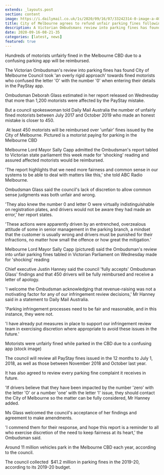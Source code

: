 ```yaml
---
extends: _layouts.post
section: content
image: https://i.dailymail.co.uk/1s/2020/09/16/07/33242314-0-image-a-40_1600236513072.jpg 
title: City of Melbourne agrees to refund unfair parking fines following Victorian Ombudsmans report 
description: A Victorian Ombudsmans review into parking fines has found City of Melbourne Council took an overly rigid approach towards fined motorists. 
date: 2020-09-16-08-21-35 
categories: [latest, news] 
featured: true 
--- 
```

Hundreds of motorists unfairly fined in the Melbourne CBD due to a confusing parking app will be reimbursed.

The Victorian Ombudsman's review into parking fines has found City of Melbourne Council took 'an overly rigid approach' towards fined motorists who confused the letter 'O' with the number '0' when entering their details in the PayStay app.

Ombudsman Deborah Glass estimated in her report released on Wednesday that more than 1,200 motorists were affected by the PayStay mistake.

But a council spokeswoman told Daily Mail Australia the number of unfairly fined motorists between July 2017 and October 2019 who made an honest mistake is closer to 450. 

 At least 450 motorists will be reimbursed over 'unfair' fines issued by the City of Melbourne. Pictured is a motorist paying for parking in the Melbourne CBD

Melbourne Lord Mayor Sally Capp admitted the Ombudsman's report tabled to Victorian state parliament this week made for 'shocking' reading and assured affected motorists would be reimbursed.

'The report highlights that we need more fairness and common sense in our systems to be able to deal with matters like this,' she told ABC Radio Melbourne.

Ombudsman Glass said the council's lack of discretion to allow common sense judgments was both unfair and wrong.

'They also knew the number 0 and letter O were virtually indistinguishable on registration plates, and drivers would not be aware they had made an error,' her report states.

'These actions were apparently driven by an entrenched, overzealous attitude of some in senior management in the parking branch, a mindset that the customer is usually wrong and drivers must be punished for their infractions, no matter how small the offence or how great the mitigation.'

Melbourne Lord Mayor Sally Capp (pictured) said the Ombudsman's review into unfair parking fines tabled in Victorian Parliament on Wednesday made for 'shocking' reading

Chief executive Justin Hanney said the council 'fully accepts' Ombudsman Glass' findings and that 450 drivers will be fully reimbursed and receive a letter of apology.

'I welcome the Ombudsman acknowledging that revenue-raising was not a motivating factor for any of our infringement review decisions,' Mr Hanney said in a statement to Daily Mail Australia.

'Parking infringement processes need to be fair and reasonable, and in this instance, they were not.

'I have already put measures in place to support our infringement review team in exercising discretion where appropriate to avoid these issues in the future.'

Motorists were unfairly fined while parked in the CBD due to a confusing app (stock image)

The council will review all PayStay fines issued in the 12 months to July 1, 2018, as well as those between November 2018 and October last year.

It has also agreed to review every parking fine complaint it receives in future.

'If drivers believe that they have been impacted by the number 'zero' with the letter 'O' or a number 'one' with the letter 'I' issue, they should contact the City of Melbourne so the matter can be fully considered, Mr Hanney added.

Ms Glass welcomed the council's acceptance of her findings and agreement to make amendments.



'I commend them for their response, and hope this report is a reminder to all who exercise discretion of the need to keep fairness at its heart,' the Ombudsman said. 

Around 11 million vehicles park in the Melbourne CBD each year, according to the council.

The council collected  $41.2 million in parking fines in the 2019-20, according to its 2019-20 budget.

